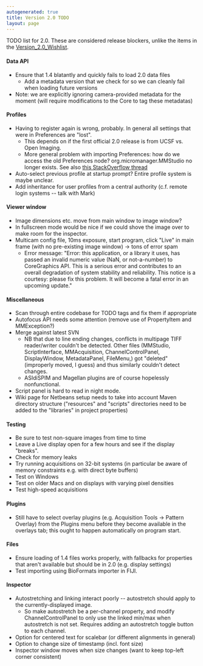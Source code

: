 ```yaml
---
autogenerated: true
title: Version 2.0 TODO
layout: page
---
```


TODO list for 2.0. These are considered release blockers, unlike the
items in the [Version\_2.0\_Wishlist](Version_2.0_Wishlist "wikilink").

#### Data API

-   Ensure that 1.4 blatantly and quickly fails to load 2.0 data files
    -   Add a metadata version that we check for so we can cleanly fail
        when loading future versions
-   Note: we are explicitly ignoring camera-provided metadata for the
    moment (will require modifications to the Core to tag these
    metadatas)

#### Profiles

-   Having to register again is wrong, probably. In general all settings
    that were in Preferences are "lost".
    -   This depends on if the first official 2.0 release is from UCSF
        vs. Open Imaging.
    -   More general problem with importing Preferences: how do we
        access the old Preferences node? org.micromanager.MMStudio no
        longer exists. See also [this StackOverflow
        thread](http://stackoverflow.com/questions/30464014/load-preferences-for-nonexistent-class)
-   Auto-select previous profile at startup prompt? Entire profile
    system is maybe unclear.
-   Add inheritance for user profiles from a central authority (c.f.
    remote login systems -- talk with Mark)

#### Viewer window

-   Image dimensions etc. move from main window to image window?
-   In fullscreen mode would be nice if we could shove the image over to
    make room for the inspector.
-   Multicam config file, 10ms exposure, start program, click "Live" in
    main frame (with no pre-existing image window) -&gt; tons of error
    spam
    -   Error message: "Error: this application, or a library it uses,
        has passed an invalid numeric value (NaN, or not-a-number) to
        CoreGraphics API. This is a serious error and contributes to an
        overall degradation of system stability and reliability. This
        notice is a courtesy: please fix this problem. It will become a
        fatal error in an upcoming update."

#### Miscellaneous

-   Scan through entire codebase for TODO tags and fix them if
    appropriate
-   Autofocus API needs some attention (remove use of PropertyItem and
    MMException?)
-   Merge against latest SVN
    -   NB that due to line ending changes, conflicts in multipage TIFF
        reader/writer couldn't be detected. Other files (MMStudio,
        ScriptInterface, MMAcquisition, ChannelControlPanel,
        DisplayWindow, MetadataPanel, FileMenu,) got "deleted"
        (improperly moved, I guess) and thus similarly couldn't detect
        changes.
    -   ASIdiSPIM and Magellan plugins are of course hopelessly
        nonfunctional.
-   Script panel is hard to read in night mode.
-   Wiki page for Netbeans setup needs to take into account Maven
    directory structure ("resources" and "scripts" directories need to
    be added to the "libraries" in project properties)

#### Testing

-   Be sure to test non-square images from time to time
-   Leave a Live display open for a few hours and see if the display
    "breaks".
-   Check for memory leaks
-   Try running acquisitions on 32-bit systems (in particular be aware
    of memory constraints e.g. with direct byte buffers)
-   Test on Windows
-   Test on older Macs and on displays with varying pixel densities
-   Test high-speed acquisitions

#### Plugins

-   Still have to select overlay plugins (e.g. Acquisition Tools -&gt;
    Pattern Overlay) from the Plugins menu before they become available
    in the overlays tab; this ought to happen automatically on program
    start.

#### Files

-   Ensure loading of 1.4 files works properly, with fallbacks for
    properties that aren't available but should be in 2.0 (e.g. display
    settings)
-   Test importing using BioFormats importer in FIJI.

#### Inspector

-   Autostretching and linking interact poorly -- autostretch should
    apply to the currently-displayed image.
    -   So make autostretch be a per-channel property, and modify
        ChannelControlPanel to only use the linked min/max when
        autostretch is not set. Requires adding an autostretch toggle
        button to each channel.
-   Option for centered text for scalebar (or different alignments in
    general)
-   Option to change size of timestamp (incl. font size)
-   Inspector window moves when size changes (want to keep top-left
    corner consistent)
